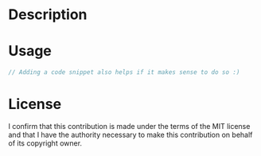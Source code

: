 # Description
<!-- Add information about what your PR achieves -->

# Usage
<!-- If your PR brings a new feature or a change to how you use the SDK, show it off here! -->
```typescript jsx
// Adding a code snippet also helps if it makes sense to do so :)
```

# License
I confirm that this contribution is made under the terms of the MIT license and that I have the authority necessary to make this contribution on behalf of its copyright owner.